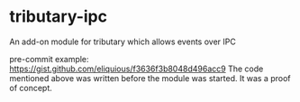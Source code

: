 # tributary-ipc
An add-on module for tributary which allows events over IPC

pre-commit example: https://gist.github.com/eliquious/f3636f3b8048d496acc9
The code mentioned above was written before the module was started. It was a proof of concept.
